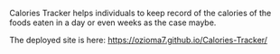 Calories Tracker helps individuals to keep record of the calories of the foods eaten in a day or even weeks as the case maybe.

The deployed site is here: https://ozioma7.github.io/Calories-Tracker/
